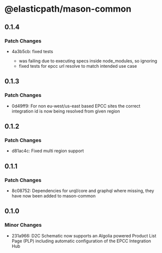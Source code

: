 # @elasticpath/mason-common

## 0.1.4

### Patch Changes

- 4a3b5cb: fixed tests

  - was failing due to executing specs inside node_modules, so ignoring
  - fixed tests for epcc url resolve to match intended use case

## 0.1.3

### Patch Changes

- 0d49ff9: For non eu-west/us-east based EPCC sites the correct integration id is now being resolved from given region

## 0.1.2

### Patch Changes

- d81ac4c: Fixed multi region support

## 0.1.1

### Patch Changes

- 8c08752: Dependencies for urql/core and graphql where missing, they have now been added to mason-common

## 0.1.0

### Minor Changes

- 231a966: D2C Schematic now supports an Algolia powered Product List Page (PLP) including automatic configuration of the EPCC Integration Hub
